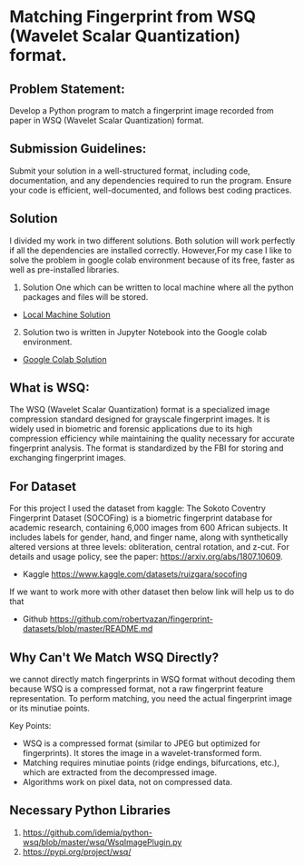 # Matching Fingerprint from WSQ (Wavelet Scalar Quantization) format.

## Problem Statement: 

Develop a Python program to match a fingerprint image recorded from paper in WSQ (Wavelet Scalar Quantization) format.

## Submission Guidelines:

Submit your solution in a well-structured format, including code, documentation, and any dependencies required to run the program. Ensure your code is efficient, well-documented, and follows best coding practices.

## Solution
I divided my work in two different solutions. Both solution will work perfectly if all the dependencies are installed correctly. However,For my case I like to solve the problem in google colab environment because of its free, faster as well as pre-installed libraries.

1. Solution One which can be written to local machine where all the python packages and files will be stored.
- [Local Machine Solution](https://github.com/Maxyee/Python_Code/tree/master/python_fingerprint_wsq/local_machine_solution)
2. Solution two is written in Jupyter Notebook into the Google colab environment.
- [Google Colab Solution](https://github.com/Maxyee/Python_Code/tree/master/python_fingerprint_wsq/google_colab_solution)


## What is WSQ:
The WSQ (Wavelet Scalar Quantization) format is a specialized image compression standard designed for grayscale fingerprint images. It is widely used in biometric and forensic applications due to its high compression efficiency while maintaining the quality necessary for accurate fingerprint analysis. The format is standardized by the FBI for storing and exchanging fingerprint images.

## For Dataset
For this project I used the dataset from kaggle:
The Sokoto Coventry Fingerprint Dataset (SOCOFing) is a biometric fingerprint database for academic research, containing 6,000 images from 600 African subjects. It includes labels for gender, hand, and finger name, along with synthetically altered versions at three levels: obliteration, central rotation, and z-cut. For details and usage policy, see the paper: https://arxiv.org/abs/1807.10609.

- Kaggle
https://www.kaggle.com/datasets/ruizgara/socofing

If we want to work more with other dataset then below link will help us to do that

- Github
https://github.com/robertvazan/fingerprint-datasets/blob/master/README.md


## Why Can't We Match WSQ Directly?
we cannot directly match fingerprints in WSQ format without decoding them because WSQ is a compressed format, not a raw fingerprint feature representation. To perform matching, you need the actual fingerprint image or its minutiae points.

Key Points:

- WSQ is a compressed format (similar to JPEG but optimized for fingerprints). It stores the image in a wavelet-transformed form.
- Matching requires minutiae points (ridge endings, bifurcations, etc.), which are extracted from the decompressed image.
- Algorithms work on pixel data, not on compressed data.

## Necessary Python Libraries
1. https://github.com/idemia/python-wsq/blob/master/wsq/WsqImagePlugin.py
2. https://pypi.org/project/wsq/

